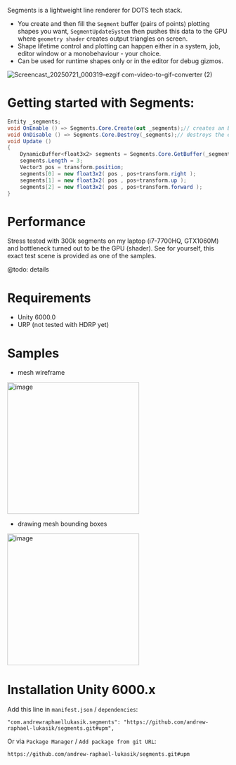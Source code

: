 Segments is a lightweight line renderer for DOTS tech stack.

- You create and then fill the `Segment` buffer (pairs of points) plotting shapes you want, `SegmentUpdateSystem` then pushes this data to the GPU where `geometry shader` creates output triangles on screen.
- Shape lifetime control and plotting can happen either in a system, job, editor window or a monobehaviour - your choice.
- Can be used for runtime shapes only or in the editor for debug gizmos.

![Screencast_20250721_000319-ezgif com-video-to-gif-converter (2)](https://github.com/user-attachments/assets/8ab05960-c7dc-420b-9300-fadd06554574)

# Getting started with Segments:
```csharp
Entity _segments;
void OnEnable () => Segments.Core.Create(out _segments);// creates an Entity that will hold all the vertex data and will be responsible for drawing them
void OnDisable () => Segments.Core.Destroy(_segments);// destroys the entity and all data associated with it
void Update ()
{
    DynamicBuffer<float3x2> segments = Segments.Core.GetBuffer(_segments);
    segments.Length = 3;
    Vector3 pos = transform.position;
    segments[0] = new float3x2( pos , pos+transform.right );
    segments[1] = new float3x2( pos , pos+transform.up );
    segments[2] = new float3x2( pos , pos+transform.forward );
}
```

# Performance

Stress tested with 300k segments on my laptop (i7-7700HQ, GTX1060M) and bottleneck turned out to be the GPU (shader).
See for yourself, this exact test scene is provided as one of the samples.

@todo: details

# Requirements
- Unity 6000.0
- URP (not tested with HDRP yet)

# Samples
- mesh wireframe
<img height="300" alt="image" src="https://github.com/user-attachments/assets/b401f24c-e612-4d2e-9640-27e0b330f982" />

- drawing mesh bounding boxes
<img height="300" alt="image" src="https://github.com/user-attachments/assets/3ee90180-6176-469c-8cea-ffa49bd41c76" />


# Installation Unity 6000.x
Add this line in `manifest.json` / `dependencies`:
```
"com.andrewraphaellukasik.segments": "https://github.com/andrew-raphael-lukasik/segments.git#upm",
```

Or via `Package Manager` / `Add package from git URL`:
```
https://github.com/andrew-raphael-lukasik/segments.git#upm
```
